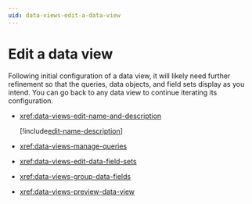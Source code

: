 ```yaml
---
uid: data-views-edit-a-data-view
---
```


# Edit a data view

Following initial configuration of a data view, it will likely need further refinement so that the queries, data objects, and field sets display as you intend. You can go back to any data view to continue iterating its configuration.

- <xref:data-views-edit-name-and-description>

	[!include[edit-name-description](_includes/edit-name-description.md)]

- <xref:data-views-manage-queries>

- <xref:data-views-edit-data-field-sets>

- <xref:data-views-group-data-fields>

- <xref:data-views-preview-data-view>